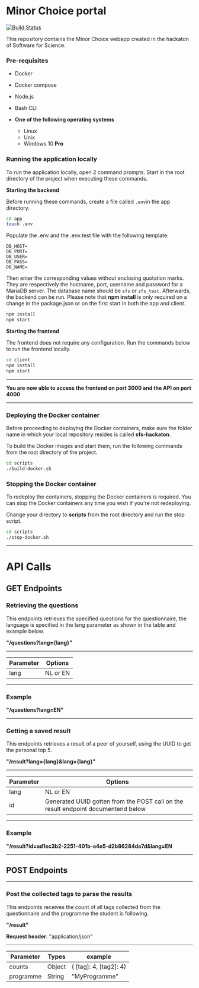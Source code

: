 # Minor Choice portal

[![Build Status](https://travis-ci.org/john-ghatas/sfs-hackaton.svg?branch=test)](https://travis-ci.org/john-ghatas/sfs-hackaton)

This repository contains the Minor Choice webapp created in the hackaton of Software for Science.

<h3>Pre-requisites</h3>

- Docker

- Docker compose

- Node.js

- Bash CLI

- **One of the following operating systems**
  - Linux
  - Unix
  - Windows 10 **Pro**

<h3>Running the application locally</h3>

To run the application locally, open 2 command prompts. Start in the root directory of the project when executing these commands.

**Starting the backend**

Before running these commands, create a file called `.env`in the app directory.

```bash
cd app
touch .env
```

Populate the .env and the .env.test file with the following template:

```
DB_HOST=
DB_PORT=
DB_USER=
DB_PASS=
DB_NAME=
```

Then enter the corresponding values without enclosing quotation marks. They are respectively the hostname, port, username and password for a MariaDB server. The database name should be `sfs` or `sfs_test`. Afterwards, the backend can be run. Please note that **npm install** is only required on a change in the package.json or on the first start in both the app and client.

```bash
npm install
npm start
```

**Starting the frontend**

The frontend does not require any configuration. Run the commands below to run the frontend locally.

```bash
cd client
npm install
npm start
```

---

**You are now able to access the frontend on port 3000 and the API on port 4000**

---

<h3>Deploying the Docker container</h3>

Before proceeding to deploying the Docker containers, make sure the folder name in which your local repository resides is called **sfs-hackaton**.

To build the Docker images and start them, run the following commands from the root directory of the project.

```bash
cd scripts
./build-docker.sh
```

<h3>Stopping the Docker container</h3>

To redeploy the containers, stopping the Docker containers is required. You can stop the Docker containers any time you wish if you're not redeploying.

Change your directory to **scripts** from the root directory and run the stop script.

```bash
cd scripts
./stop-docker.sh
```

---

# API Calls

## GET Endpoints

### Retrieving the questions

This endpoints retrieves the specified questions for the questionnaire, the language is specified in the lang parameter as shown in the table and example below.

**"/questions?lang={lang}"**

---

| Parameter | Options  |
| --------- | -------- |
| lang      | NL or EN |

---

### **Example**

**"/questions?lang=EN"**

---

### Getting a saved result

This endpoints retrieves a result of a peer of yourself, using the UUID to get the personal top 5.

**"/result?lang={lang}&lang={lang}"**

---

| Parameter | Options                                                                           |
| --------- | --------------------------------------------------------------------------------- |
| lang      | NL or EN                                                                          |
| id        | Generated UUID gotten from the POST call on the result endpoint documentend below |

---

### **Example**

**"/result?id=ad1ec3b2-2251-401b-a4e5-d2b86284da7d&lang=EN**

---

## POST Endpoints

---

### Post the collected tags to parse the results

This endpoints receives the count of all tags collected from the questionnaire and the programme the student is following.

**"/result"**

**Request header**: "application/json"

---

| Parameter | Types  | example                |
| --------- | ------ | ---------------------- |
| counts    | Object | { [tag]: 4, [tag2]: 4} |
| programme | String | "MyProgramme"          |
